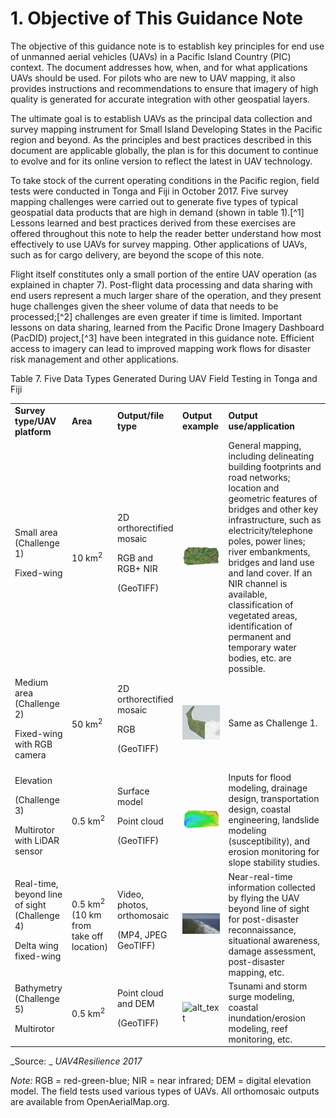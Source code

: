 # 1. Objective of This Guidance Note

The objective of this guidance note is to establish key principles for end use of unmanned aerial vehicles (UAVs) in a Pacific Island Country (PIC) context. The document addresses how, when, and for what applications UAVs should be used. For pilots who are new to UAV mapping, it also provides instructions and recommendations to ensure that imagery of high quality is generated for accurate integration with other geospatial layers. 

The ultimate goal is to establish UAVs as the principal data collection and survey mapping instrument for Small Island Developing States in the Pacific region and beyond. As the principles and best practices described in this document are applicable globally, the plan is for this document to continue to evolve and for its online version to reflect the latest in UAV technology.  

To take stock of the current operating conditions in the Pacific region, field tests were conducted in Tonga and Fiji in October 2017. Five survey mapping challenges were carried out to generate five types of typical geospatial data products that are high in demand (shown in table 1).[^1] Lessons learned and best practices derived from these exercises are offered throughout this note to help the reader better understand how most effectively to use UAVs for survey mapping. Other applications of UAVs, such as for cargo delivery, are beyond the scope of this note.

Flight itself constitutes only a small portion of the entire UAV operation (as explained in chapter 7). Post-flight data processing and data sharing with end users represent a much larger share of the operation, and they present huge challenges given the sheer volume of data that needs to be processed;[^2] challenges are even greater if time is limited. Important lessons on data sharing, learned from the Pacific Drone Imagery Dashboard (PacDID) project,[^3] have been integrated in this guidance note. Efficient access to imagery can lead to improved mapping work flows for disaster risk management and other applications. 

Table 7. Five Data Types Generated During UAV Field Testing in Tonga and Fiji 


<table>
  <tr>
   <td><strong>Survey type/UAV platform</strong>
   </td>
   <td><strong>Area</strong>
   </td>
   <td><strong>Output/file type</strong>
   </td>
   <td><strong>Output example</strong>
   </td>
   <td><strong>Output use/application</strong>
   </td>
  </tr>
  <tr>
   <td>Small area (Challenge 1)
<p>
Fixed-wing 
   </td>
   <td>10 km<sup>2</sup>
   </td>
   <td>2D orthorectified mosaic 
<p>
RGB and RGB+ NIR 
<p>
(GeoTIFF)
   </td>
   <td>

<img src="/images/Technical-Guidelines0.png" width="" alt="alt_text" title="image_tooltip">

   </td>
   <td>General mapping, including delineating building footprints and road networks; location and geometric features of bridges and other key infrastructure, such as electricity/telephone poles, power lines; river embankments, bridges and land use and land cover. If an NIR channel is available, classification of vegetated areas, identification of permanent and temporary water bodies, etc. are possible.
   </td>
  </tr>
  <tr>
   <td>Medium area (Challenge 2)
<p>
Fixed-wing with RGB camera
   </td>
   <td>50 km<sup>2</sup>
   </td>
   <td>2D orthorectified mosaic 
<p>
RGB 
<p>
(GeoTIFF)
   </td>
   <td>

<img src="/images/Technical-Guidelines1.png" width="" alt="alt_text" title="image_tooltip">

   </td>
   <td>Same as Challenge 1. 
   </td>
  </tr>
  <tr>
   <td>Elevation
<p>
(Challenge 3)
<p>
Multirotor with LiDAR sensor 
   </td>
   <td>0.5 km<sup>2</sup>
   </td>
   <td>Surface model 
<p>
Point cloud
<p>
(GeoTIFF)
   </td>
   <td>

<img src="/images/Technical-Guidelines2.png" width="" alt="alt_text" title="image_tooltip">

   </td>
   <td>Inputs for flood modeling, drainage design, transportation design, coastal engineering, landslide modeling (susceptibility), and erosion monitoring for slope stability studies.
   </td>
  </tr>
  <tr>
   <td>Real-time, beyond line of sight (Challenge 4)
<p>
Delta wing fixed-wing 
   </td>
   <td>0.5 km<sup>2</sup> (10 km from take off location)
   </td>
   <td>Video, photos, orthomosaic 
<p>
(MP4, JPEG GeoTIFF)
   </td>
   <td>

<img src="/images/Technical-Guidelines3.jpg" width="" alt="alt_text" title="image_tooltip">

   </td>
   <td>Near-real-time information collected by flying the UAV beyond line of sight for post-disaster reconnaissance, situational awareness, damage assessment, post-disaster mapping, etc. 
   </td>
  </tr>
  <tr>
   <td>Bathymetry (Challenge 5)  
<p>
Multirotor
   </td>
   <td>0.5 km<sup>2</sup>
   </td>
   <td>Point cloud and DEM 
<p>
(GeoTIFF)
   </td>
   <td>

<img src="/images/Technical-Guidelines4.png" width="" alt="alt_text" title="image_tooltip">

   </td>
   <td>Tsunami and storm surge modeling, coastal inundation/erosion modeling, reef monitoring, etc.  
   </td>
  </tr>
</table>


_Source: _ _UAV4Resilience 2017_

_Note:_ RGB = red-green-blue; NIR = near infrared; DEM = digital elevation model. The field tests used various types of UAVs. All orthomosaic outputs are available from OpenAerialMap.org.